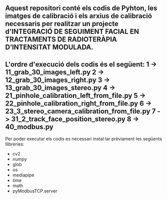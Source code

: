 Aquest repositori conté els codis de Pyhton, les imatges de calibració i els arxius de calibració necessaris per realitzar un projecte d'INTEGRACIÓ DE SEGUIMENT FACIAL EN TRACTAMENTS DE RADIOTERÀPIA D’INTENSITAT MODULADA.
-
L'ordre d'execució dels codis és el següent:
1 -> 11_grab_30_images_left.py
2 -> 12_grab_30_images_right.py
3 -> 13_grab_30_images_stereo.py
4 -> 21_pinhole_calibration_left_from_file.py
5 -> 22_pinhole_calibration_right_from_file.py
6 -> 23_3_stereo_camera_calibration_from_file.py
7 -> 31_2_track_face_position_stereo.py
8 -> 40_modbus.py
-

Per poder executar els codis es necessari instal·lar prèviament les següents llibreries:
* cv2
* numpy
* glob
* os
* mediapipe
* time
* math
* pyModbusTCP.server
